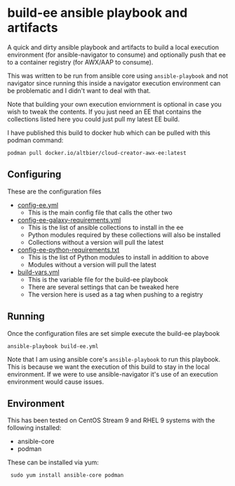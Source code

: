 # build-ee ansible playbook and artifacts

A quick and dirty ansible playbook and artifacts to build a local execution environment (for ansible-navigator to consume) and optionally push that ee to a container registry (for AWX/AAP to consume).

This was written to be run from ansible core using ```ansible-playbook``` and not navigator since running this inside a navigator execution environment can be problematic and I didn't want to deal with that.

Note that building your own execution enviornment is optional in case you wish to tweak the contents.
If you just need an EE that contains the collections listed here you could just pull my latest EE build.

I have published this build to docker hub which can be pulled with this podman command:
```
podman pull docker.io/altbier/cloud-creator-awx-ee:latest
```

## Configuring

These are the configuration files
* [config-ee.yml](./config-ee.yml)
  * This is the main config file that calls the other two
* [config-ee-galaxy-requirements.yml](./config-ee-galaxy-requirements.yml)
  * This is the list of ansible collections to install in the ee
  * Python modules required by these collections will also be installed
  * Collections without a version will pull the latest
* [config-ee-python-requirements.txt](./config-ee-python-requirements.txt)
  * This is the list of Python modules to install in addition to above
  * Modules without a version will pull the latest
* [build-vars.yml](./build-vars.yml)
  * This is the variable file for the build-ee playbook
  * There are several settings that can be tweaked here
  * The version here is used as a tag when pushing to a registry

## Running

Once the configuration files are set simple execute the build-ee playbook
```
ansible-playbook build-ee.yml
```

Note that I am using ansible core's ```ansible-playbook``` to run this playbook.
This is because we want the execution of this build to stay in the local environment.
If we were to use ansible-navigator it's use of an execution environment would cause issues.

## Environment

This has been tested on CentOS Stream 9 and RHEL 9 systems with the following installed:
* ansible-core
* podman

These can be installed via yum:
```
 sudo yum install ansible-core podman
```

